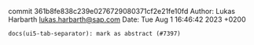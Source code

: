 commit 361b8fe838c239e0276729080371cf2e21fe10fd
Author: Lukas Harbarth <lukas.harbarth@sap.com>
Date:   Tue Aug 1 16:46:42 2023 +0200

    docs(ui5-tab-separator): mark as abstract (#7397)
